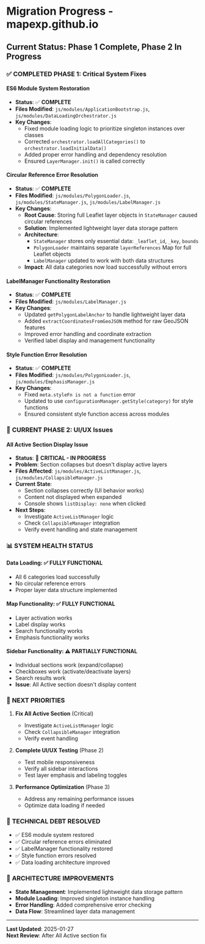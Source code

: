 # Migration Progress - mapexp.github.io

## Current Status: Phase 1 Complete, Phase 2 In Progress

### ✅ **COMPLETED PHASE 1: Critical System Fixes**

#### **ES6 Module System Restoration**
- **Status**: ✅ **COMPLETE**
- **Files Modified**: `js/modules/ApplicationBootstrap.js`, `js/modules/DataLoadingOrchestrator.js`
- **Key Changes**:
  - Fixed module loading logic to prioritize singleton instances over classes
  - Corrected `orchestrator.loadAllCategories()` to `orchestrator.loadInitialData()`
  - Added proper error handling and dependency resolution
  - Ensured `LayerManager.init()` is called correctly

#### **Circular Reference Error Resolution**
- **Status**: ✅ **COMPLETE**
- **Files Modified**: `js/modules/PolygonLoader.js`, `js/modules/StateManager.js`, `js/modules/LabelManager.js`
- **Key Changes**:
  - **Root Cause**: Storing full Leaflet layer objects in `StateManager` caused circular references
  - **Solution**: Implemented lightweight layer data storage pattern
  - **Architecture**: 
    - `StateManager` stores only essential data: `_leaflet_id`, `_key`, `bounds`
    - `PolygonLoader` maintains separate `layerReferences` Map for full Leaflet objects
    - `LabelManager` updated to work with both data structures
  - **Impact**: All data categories now load successfully without errors

#### **LabelManager Functionality Restoration**
- **Status**: ✅ **COMPLETE**
- **Files Modified**: `js/modules/LabelManager.js`
- **Key Changes**:
  - Updated `getPolygonLabelAnchor` to handle lightweight layer data
  - Added `extractCoordinatesFromGeoJSON` method for raw GeoJSON features
  - Improved error handling and coordinate extraction
  - Verified label display and management functionality

#### **Style Function Error Resolution**
- **Status**: ✅ **COMPLETE**
- **Files Modified**: `js/modules/PolygonLoader.js`, `js/modules/EmphasisManager.js`
- **Key Changes**:
  - Fixed `meta.styleFn is not a function` error
  - Updated to use `configurationManager.getStyle(category)` for style functions
  - Ensured consistent style function access across modules

### 🔄 **CURRENT PHASE 2: UI/UX Issues**

#### **All Active Section Display Issue**
- **Status**: 🔴 **CRITICAL - IN PROGRESS**
- **Problem**: Section collapses but doesn't display active layers
- **Files Affected**: `js/modules/ActiveListManager.js`, `js/modules/CollapsibleManager.js`
- **Current State**: 
  - Section collapses correctly (UI behavior works)
  - Content not displayed when expanded
  - Console shows `listDisplay: none` when clicked
- **Next Steps**: 
  - Investigate `ActiveListManager` logic
  - Check `CollapsibleManager` integration
  - Verify event handling and state management

### 📊 **SYSTEM HEALTH STATUS**

#### **Data Loading**: ✅ **FULLY FUNCTIONAL**
- All 6 categories load successfully
- No circular reference errors
- Proper layer data structure implemented

#### **Map Functionality**: ✅ **FULLY FUNCTIONAL**
- Layer activation works
- Label display works
- Search functionality works
- Emphasis functionality works

#### **Sidebar Functionality**: ⚠️ **PARTIALLY FUNCTIONAL**
- Individual sections work (expand/collapse)
- Checkboxes work (activate/deactivate layers)
- Search results work
- **Issue**: All Active section doesn't display content

### 🎯 **NEXT PRIORITIES**

1. **Fix All Active Section** (Critical)
   - Investigate `ActiveListManager` logic
   - Check `CollapsibleManager` integration
   - Verify event handling

2. **Complete UI/UX Testing** (Phase 2)
   - Test mobile responsiveness
   - Verify all sidebar interactions
   - Test layer emphasis and labeling toggles

3. **Performance Optimization** (Phase 3)
   - Address any remaining performance issues
   - Optimize data loading if needed

### 📝 **TECHNICAL DEBT RESOLVED**

- ✅ ES6 module system restored
- ✅ Circular reference errors eliminated
- ✅ LabelManager functionality restored
- ✅ Style function errors resolved
- ✅ Data loading architecture improved

### 🔧 **ARCHITECTURE IMPROVEMENTS**

- **State Management**: Implemented lightweight data storage pattern
- **Module Loading**: Improved singleton instance handling
- **Error Handling**: Added comprehensive error checking
- **Data Flow**: Streamlined layer data management

---

**Last Updated**: 2025-01-27  
**Next Review**: After All Active section fix